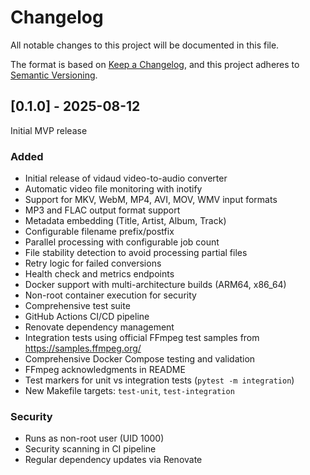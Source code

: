 # Changelog

All notable changes to this project will be documented in this file.

The format is based on [Keep a Changelog](https://keepachangelog.com/en/1.0.0/),
and this project adheres to [Semantic Versioning](https://semver.org/spec/v2.0.0.html).

## [0.1.0] - 2025-08-12

Initial MVP release

### Added

- Initial release of vidaud video-to-audio converter
- Automatic video file monitoring with inotify
- Support for MKV, WebM, MP4, AVI, MOV, WMV input formats
- MP3 and FLAC output format support
- Metadata embedding (Title, Artist, Album, Track)
- Configurable filename prefix/postfix
- Parallel processing with configurable job count
- File stability detection to avoid processing partial files
- Retry logic for failed conversions
- Health check and metrics endpoints
- Docker support with multi-architecture builds (ARM64, x86_64)
- Non-root container execution for security
- Comprehensive test suite
- GitHub Actions CI/CD pipeline
- Renovate dependency management
- Integration tests using official FFmpeg test samples from https://samples.ffmpeg.org/
- Comprehensive Docker Compose testing and validation
- FFmpeg acknowledgments in README
- Test markers for unit vs integration tests (`pytest -m integration`)
- New Makefile targets: `test-unit`, `test-integration`

### Security

- Runs as non-root user (UID 1000)
- Security scanning in CI pipeline
- Regular dependency updates via Renovate
